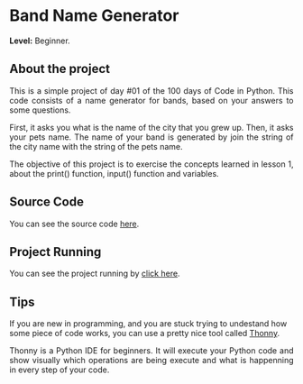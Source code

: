 # Band Name Generator

**Level:** Beginner.

## About the project

<p align="justify">This is a simple project of day #01 of the 100 days of Code in Python. This code consists of a name generator for bands, based on your answers to some questions.</p>

<p align="justify">First, it asks you what is the name of the city that you grew up. Then, it asks your pets name. The name of your band is generated by join the string of the city name with the string of the pets name.</p>

<p align="justify">The objective of this project is to exercise the concepts learned in lesson 1, about the print() function, input() function and variables.</p>

## Source Code

You can see the source code [here](https://github.com/Gabrielle-Ribeiro/100-days-of-python/tree/main/src/day01%20-%20Band%20name%20generator).

## Project Running

You can see the project running by [click here](https://replit.com/@GabrielleRibeir/band-name-generator?embed=%7C&output=%7C#main.py).

## Tips

If you are new in programming, and you are stuck trying to undestand how some piece of code works, you can use a pretty nice tool called [Thonny](https://thonny.org/).

<p align="justify">Thonny is a Python IDE for beginners. It will execute your Python code and show visually which operations are being execute and what is happenning in every step of your code.</p>